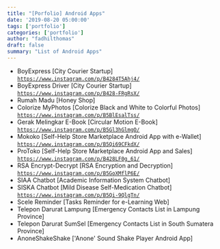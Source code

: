 ```yaml
---
title: "[Porfolio] Android Apps"
date: '2019-08-20 05:00:00'
tags: ['portfolio']
categories: ['portfolio']
author: "fadhilthomas"
draft: false
summary: "List of Android Apps"
---
```


* BoyExpress [City Courier Startup] [`https://www.instagram.com/p/B4284T5Ahj4/`](https://www.instagram.com/p/B4284T5Ahj4/)
* BoyExpress Driver [City Courier Startup] [`https://www.instagram.com/p/B428-FRgRsX/`](https://www.instagram.com/p/B428-FRgRsX/)
* Rumah Madu [Honey Shop]
* Colorize MyPhotos [Colorize Black and White to Colorful Photos] [`https://www.instagram.com/p/B5BlEsalTss/`](https://www.instagram.com/p/B5BlEsalTss/)
* Gerak Melingkar E-Book [Circular Motion E-Book] [`https://www.instagram.com/p/B5Gl3hGlmgO/`](https://www.instagram.com/p/B5Gl3hGlmgO/)
* Mokoko [Self-Help Store Marketplace Android App with e-Wallet] [`https://www.instagram.com/p/B5Qi69CFkdX/`](https://www.instagram.com/p/B5Qi69CFkdX/)
* ProToko [Self-Help Store Marketplace Android App and Sales] [`https://www.instagram.com/p/B428LF0g_61/`](https://www.instagram.com/p/B428LF0g_61/)
* RSA Encrypt-Decrypt [RSA Encryption and Decryption] [`https://www.instagram.com/p/B5GoXMflP6E/`](https://www.instagram.com/p/B5GoXMflP6E/)
* SIAA Chatbot [Academic Information System Chatbot]
* SISKA Chatbot [Mild Disease Self-Medication Chatbot] [`https://www.instagram.com/p/B5Qi-9QlgTn/`](https://www.instagram.com/p/B5Qi-9QlgTn/)
* Scele Reminder [Tasks Reminder for e-Learning Web]
* Telepon Darurat Lampung [Emergency Contacts List in Lampung Province]
* Telepon Darurat SumSel [Emergency Contacts List in South Sumatera Province]
* AnoneShakeShake ['Anone' Sound Shake Player Android App]